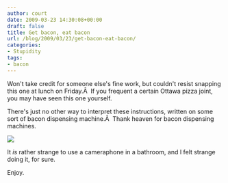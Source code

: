 ```yaml
---
author: court
date: 2009-03-23 14:30:08+00:00
draft: false
title: Get bacon, eat bacon
url: /blog/2009/03/23/get-bacon-eat-bacon/
categories:
- Stupidity
tags:
- bacon
---
```


Won't take credit for someone else's fine work, but couldn't resist snapping this one at lunch on Friday.Â  If you frequent a certain Ottawa pizza joint, you may have seen this one yourself.

There's just no other way to interpret these instructions, written on some sort of bacon dispensing machine.Â  Thank heaven for bacon dispensing machines.

[![](http://www.vallentyne.com/blog/wp-content/uploads/2009/03/p-640-480-f34d0995-a1e2-424d-b4a7-c0981127e71b.jpeg)
](http://www.vallentyne.com/blog/wp-content/uploads/2009/03/p-640-480-f34d0995-a1e2-424d-b4a7-c0981127e71b.jpeg)

It _is_ rather strange to use a cameraphone in a bathroom, and I felt strange doing it, for sure.

Enjoy.
